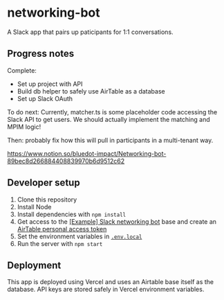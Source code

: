 # networking-bot

A Slack app that pairs up paticipants for 1:1 conversations.

## Progress notes

Complete:
- Set up project with API
- Build db helper to safely use AirTable as a database
- Set up Slack OAuth

To do next: Currently, matcher.ts is some placeholder code accessing the Slack API to get users. We should actually implement the matching and MPIM logic!

Then: probably fix how this will pull in participants in a multi-tenant way.

https://www.notion.so/bluedot-impact/Networking-bot-89bec8d266884408839970b6d9512c62

## Developer setup

1. Clone this repository
2. Install Node
3. Install dependencies with `npm install`
4. Get access to the [[Example] Slack networking bot](https://airtable.com/appnNmNoNMB6crg6I/tblS8xNuLljBS5Lml/viwx3r0P8Be3s78rh?blocks=hide) base and create an [AirTable personal access token](https://support.airtable.com/docs/creating-and-using-api-keys-and-access-tokens)
5. Set the environment variables in [`.env.local`](./.env.local)
6. Run the server with `npm start`

## Deployment

This app is deployed using Vercel and uses an Airtable base itself as the database. API keys are stored safely in Vercel environment variables.
